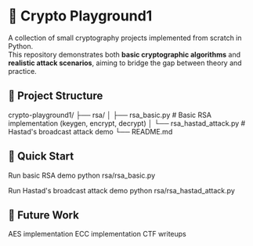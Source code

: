 
# 🔐 Crypto Playground1
A collection of small cryptography projects implemented from scratch in Python.  
This repository demonstrates both **basic cryptographic algorithms** and **realistic attack scenarios**, aiming to bridge the gap between theory and practice.


## 📁 Project Structure
crypto-playground1/
├── rsa/
│   ├── rsa_basic.py           # Basic RSA implementation (keygen, encrypt, decrypt)
│   └── rsa_hastad_attack.py   # Hastad's broadcast attack demo
└── README.md



## 🚀 Quick Start
Run basic RSA demo
python rsa/rsa_basic.py

Run Hastad's broadcast attack demo
python rsa/rsa_hastad_attack.py



## 📌 Future Work
AES implementation
ECC implementation
CTF writeups






